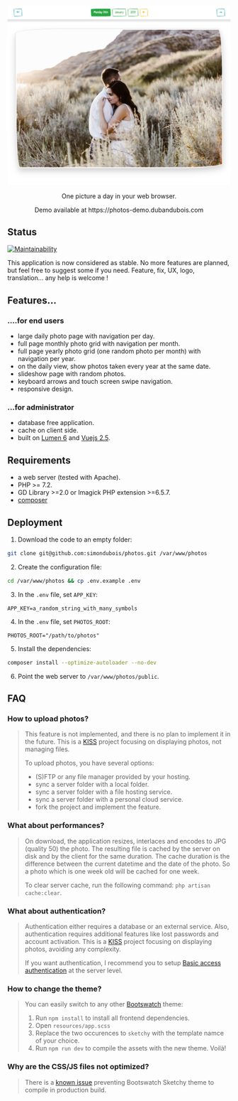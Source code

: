 
<p align="center">
    <img src="https://raw.githubusercontent.com/simondubois/photos/master/screenshot.jpg">
</p>
<p align="center">
    One picture a day in your web browser.<br>
</p>
<p align="center">
    Demo available at https://photos-demo.dubandubois.com
</p>

## Status

[![Maintainability](https://api.codeclimate.com/v1/badges/513ff7a461e0bfc40817/maintainability)](https://codeclimate.com/github/simondubois/photos/maintainability)

This application is now considered as stable.
No more features are planned, but feel free to suggest some if you need.
Feature, fix, UX, logo, translation... any help is welcome !

## Features...

### ....for end users

- large daily photo page with navigation per day.
- full page monthly photo grid with navigation per month.
- full page yearly photo grid (one random photo per month) with navigation per year.
- on the daily view, show photos taken every year at the same date.
- slideshow page with random photos.
- keyboard arrows and touch screen swipe navigation.
- responsive design.

### ...for administrator

- database free application.
- cache on client side.
- built on [Lumen 6](https://lumen.laravel.com/docs/5.7) and [Vuejs 2.5](https://vuejs.org/v2/guide/).

## Requirements

- a web server (tested with Apache).
- PHP >= 7.2.
- GD Library >=2.0 or Imagick PHP extension >=6.5.7.
- [composer](https://getcomposer.org/)

## Deployment

1. Download the code to an empty folder:
```bash
git clone git@github.com:simondubois/photos.git /var/www/photos
```
2. Create the configuration file:
```bash
cd /var/www/photos && cp .env.example .env
```
3. In the `.env` file, set `APP_KEY`:
```
APP_KEY=a_random_string_with_many_symbols
```
4. In the `.env` file, set `PHOTOS_ROOT`:
```
PHOTOS_ROOT="/path/to/photos"
```
5. Install the dependencies:
```bash
composer install --optimize-autoloader --no-dev
```
6. Point the web server to `/var/www/photos/public`.

## FAQ

### How to upload photos?

> This feature is not implemented, and there is no plan to implement it in the future. This is a [KISS](https://en.wikipedia.org/wiki/KISS_principle) project focusing on displaying photos, not managing files.
>
> To upload photos, you have several options:
> - (S)FTP or any file manager provided by your hosting.
> - sync a server folder with a local folder.
> - sync a server folder with a file hosting service.
> - sync a server folder with a personal cloud service.
> - fork the project and implement the feature.

### What about performances?

> On download, the application resizes, interlaces and encodes to JPG (quality 50) the photo. The resulting file is cached by the server on disk and by the client for the same duration. The cache duration is the difference between the current datetime and the date of the photo. So a photo which is one week old will be cached for one week.
>
>To clear server cache, run the following command: `php artisan cache:clear`.

### What about authentication?

> Authentication either requires a database or an external service. Also, authentication requires additional features like lost passwords and account activation.
> This is a [KISS](https://en.wikipedia.org/wiki/KISS_principle) project focusing on displaying photos, avoiding any complexity.
>
> If you want authentication, I recommend you to setup [Basic access authentication](https://en.wikipedia.org/wiki/Basic_access_authentication) at the server level.

### How to change the theme?

> You can easily switch to any other [Bootswatch](https://bootswatch.com/) theme:
> 1. Run `npm install` to install all frontend dependencies.
> 2. Open `resources/app.scss`
> 3. Replace the two occurences to `sketchy` with the template namce of your choice.
> 4. Run `npm run dev` to compile the assets with the new theme.
> Voilà!

### Why are the CSS/JS files not optimized?

> There is a [known issue](https://github.com/thomaspark/bootswatch/issues/878) preventing Bootswatch Sketchy theme to compile in production build.

